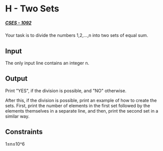 # H - Two Sets
##### [CSES - 1092](https://vjudge.net/problem/CSES-1092/origin)

Your task is to divide the numbers 1,2,…,n into two sets of equal sum.

## Input
The only input line contains an integer n.

## Output
Print "YES", if the division is possible, and "NO" otherwise.

After this, if the division is possible, print an example of how to create the sets. First, print the number of elements in the first set followed by the elements themselves in a separate line, and then, print the second set in a similar way.

## Constraints
1≤n≤10^6